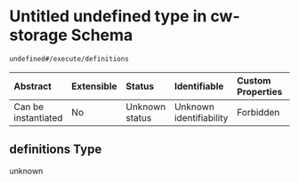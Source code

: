 # Untitled undefined type in cw-storage Schema

```txt
undefined#/execute/definitions
```

| Abstract            | Extensible | Status         | Identifiable            | Custom Properties | Additional Properties | Access Restrictions | Defined In                                                         |
| :------------------ | :--------- | :------------- | :---------------------- | :---------------- | :-------------------- | :------------------ | :----------------------------------------------------------------- |
| Can be instantiated | No         | Unknown status | Unknown identifiability | Forbidden         | Allowed               | none                | [cw-storage.json\*](schema/cw-storage.json "open original schema") |

## definitions Type

unknown

